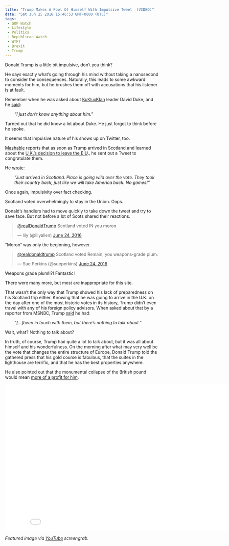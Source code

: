 ```yaml
---
title: "Trump Makes A Fool Of Himself With Impulsive Tweet  (VIDEO)"
date: "Sat Jun 25 2016 15:46:53 GMT+0000 (UTC)"
tags: 
 - GOP Watch
 - Lifestyle
 - Politics
 - Republican Watch
 - WTF?
 - Brexit
 - Trump
---
```

<p>Donald Trump is a little bit impulsive, don&#x2019;t you think?</p><p>He says exactly what&#x2019;s going through his mind without taking a nanosecond to consider the consequences. Naturally, this leads to some awkward moments for him, but he brushes them off with accusations that his listener is at fault.</p><p>Remember when he was asked about <a href="https://www.splcenter.org/fighting-hate/extremist-files/ideology/ku-klux-klan" onclick="__gaTracker(&apos;send&apos;, &apos;event&apos;, &apos;outbound-article&apos;, &apos;https://www.splcenter.org/fighting-hate/extremist-files/ideology/ku-klux-klan&apos;, &apos;KuKluxKlan&apos;);">KuKluxKlan</a> leader David Duke, and he <a href="http://www.factcheck.org/2016/03/trumps-david-duke-amnesia/" onclick="__gaTracker(&apos;send&apos;, &apos;event&apos;, &apos;outbound-article&apos;, &apos;http://www.factcheck.org/2016/03/trumps-david-duke-amnesia/&apos;, &apos;said&apos;);">said</a>:</p><p style="padding-left: 30px;"><em>&#x201C;I just don&#x2019;t know anything about him.&#x201D;</em></p><p>Turned out that he did know a lot about Duke. He just forgot to think before he spoke.</p><p>It seems that impulsive nature of his shows up on Twitter, too.</p><p><a href="http://mashable.com/2016/06/24/trump-tweet-brexit/#GD4NjOYP2sqK" onclick="__gaTracker(&apos;send&apos;, &apos;event&apos;, &apos;outbound-article&apos;, &apos;http://mashable.com/2016/06/24/trump-tweet-brexit/#GD4NjOYP2sqK&apos;, &apos;Mashable&apos;);">Mashable</a> reports that as soon as&#xA0;Trump arrived in Scotland and learned about the <a href="http://www.bbc.com/news/uk-politics-32810887" onclick="__gaTracker(&apos;send&apos;, &apos;event&apos;, &apos;outbound-article&apos;, &apos;http://www.bbc.com/news/uk-politics-32810887&apos;, &apos;U.K.\&apos;s decision to leave the E.U&apos;);">U.K.&#x2019;s decision to leave the E.U</a>., he sent out a Tweet to congratulate them.</p><p>He <a href="http://mashable.com/2016/06/24/trump-tweet-brexit/#GD4NjOYP2sqK" onclick="__gaTracker(&apos;send&apos;, &apos;event&apos;, &apos;outbound-article&apos;, &apos;http://mashable.com/2016/06/24/trump-tweet-brexit/#GD4NjOYP2sqK&apos;, &apos;wrote&apos;);">wrote</a>:</p><p style="padding-left: 30px;"><em>&#x201C;Just arrived in Scotland. Place is going wild over the vote. They took their country back, just like we will take America back. No games!&#x201D;</em></p><p>Once again, impulsivity over fact checking.</p><p>Scotland voted overwhelmingly to stay in the Union. Oops.</p><p>Donald&#x2019;s handlers had to move quickly to take down the tweet and try to save face. But not before a lot of Scots shared their reactions.</p><blockquote class="twitter-tweet" data-width="500"><p lang="en" dir="ltr"><a href="https://twitter.com/realDonaldTrump" onclick="__gaTracker(&apos;send&apos;, &apos;event&apos;, &apos;outbound-article&apos;, &apos;https://twitter.com/realDonaldTrump&apos;, &apos;@realDonaldTrump&apos;);">@realDonaldTrump</a> Scotland voted IN you moron</p>
<p>&#x2014; lily (@lilyallen) <a href="https://twitter.com/lilyallen/status/746274166261813248" onclick="__gaTracker(&apos;send&apos;, &apos;event&apos;, &apos;outbound-article&apos;, &apos;https://twitter.com/lilyallen/status/746274166261813248&apos;, &apos;June 24, 2016&apos;);">June 24, 2016</a></p></blockquote><p><script async src="//platform.twitter.com/widgets.js" charset="utf-8"></script></p><p>&#x201C;Moron&#x201D; was only the beginning, however.</p><blockquote class="twitter-tweet" data-width="500"><p lang="en" dir="ltr"><a href="https://twitter.com/realDonaldTrump" onclick="__gaTracker(&apos;send&apos;, &apos;event&apos;, &apos;outbound-article&apos;, &apos;https://twitter.com/realDonaldTrump&apos;, &apos;@realdonaldtrump&apos;);">@realdonaldtrump</a> Scotland voted Remain, you weapons-grade plum.</p>
<p>&#x2014; Sue Perkins (@sueperkins) <a href="https://twitter.com/sueperkins/status/746281298285715456" onclick="__gaTracker(&apos;send&apos;, &apos;event&apos;, &apos;outbound-article&apos;, &apos;https://twitter.com/sueperkins/status/746281298285715456&apos;, &apos;June 24, 2016&apos;);">June 24, 2016</a></p></blockquote><p><script async src="//platform.twitter.com/widgets.js" charset="utf-8"></script></p><p>Weapons grade plum!!?! Fantastic!</p><p>There were many more, but most are inappropriate for this site.</p><p>That wasn&#x2019;t the only way that Trump showed his lack of&#xA0;preparedness on his Scotland trip either. Knowing that he was going to arrive in the U.K. on the day after one of the most historic votes in its history, Trump didn&#x2019;t even travel with any of his foreign policy advisors. When asked about that by a reporter from MSNBC, Trump <a href="http://talkingpointsmemo.com/livewire/trump-discusses-golf-course-day-brexit-vote" onclick="__gaTracker(&apos;send&apos;, &apos;event&apos;, &apos;outbound-article&apos;, &apos;http://talkingpointsmemo.com/livewire/trump-discusses-golf-course-day-brexit-vote&apos;, &apos;said&apos;);">said</a>&#xA0;he had:</p><p style="padding-left: 30px;"><em>&#x201C;[&#x2026;]been in touch with them, but there&#x2019;s nothing to talk about.&#x201D;</em></p><p>Wait, what? Nothing to talk about?</p><p>In truth, of course, Trump had quite a lot to talk about, but it was all about himself and his wonderfulness. On the morning after what may very well be the vote that changes the entire structure of Europe, Donald Trump told the gathered press that his gold course is fabulous, that the suites in the lighthouse are terrific, and that he has the best properties anywhere.</p><p>He also pointed out that the monumental collapse of the British pound would mean <a href="http://talkingpointsmemo.com/livewire/trump-discusses-golf-course-day-brexit-vote" onclick="__gaTracker(&apos;send&apos;, &apos;event&apos;, &apos;outbound-article&apos;, &apos;http://talkingpointsmemo.com/livewire/trump-discusses-golf-course-day-brexit-vote&apos;, &apos;more of a profit for him&apos;);">more of a profit for him</a>.</p><p><iframe width="853" height="480" src="//www.youtube.com/embed/2IrrIMwF0Rk" frameborder="0" allowfullscreen></iframe></p><p><em>Featured image via <a href="https://www.youtube.com/watch?v=AuGhZ5Jb33g" onclick="__gaTracker(&apos;send&apos;, &apos;event&apos;, &apos;outbound-article&apos;, &apos;https://www.youtube.com/watch?v=AuGhZ5Jb33g&apos;, &apos;YouTube&apos;);">YouTube</a> screengrab.</em></p>